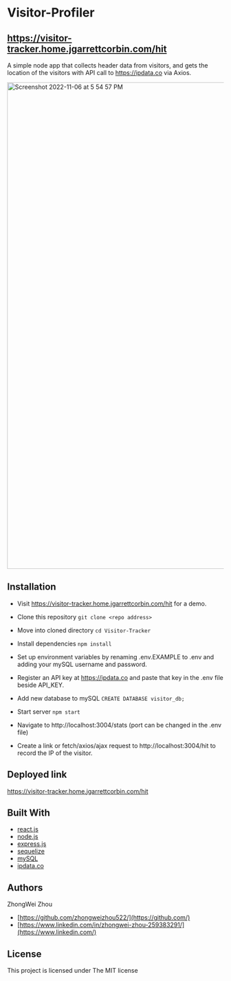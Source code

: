 # Visitor-Profiler

## https://visitor-tracker.home.jgarrettcorbin.com/hit

A simple node app that collects header data from visitors, and gets the location of the visitors with API call to https://ipdata.co via Axios.

<img width="1130" alt="Screenshot 2022-11-06 at 5 54 57 PM" src="https://user-images.githubusercontent.com/1414728/200210976-f57cca0b-8190-45ff-ab4d-44fe56e851a1.png">

## Installation

- Visit https://visitor-tracker.home.jgarrettcorbin.com/hit for a demo.

- Clone this repository `git clone <repo address>`
- Move into cloned directory `cd Visitor-Tracker`
- Install dependencies `npm install`
- Set up environment variables by renaming .env.EXAMPLE to .env and adding your mySQL username and password.
- Register an API key at https://ipdata.co and paste that key in the .env file beside API_KEY.
- Add new database to mySQL `CREATE DATABASE visitor_db;`
- Start server `npm start`
- Navigate to http://localhost:3004/stats (port can be changed in the .env file)
- Create a link or fetch/axios/ajax request to http://localhost:3004/hit to record the IP of the visitor.

## Deployed link

https://visitor-tracker.home.jgarrettcorbin.com/hit

## Built With

* [react.js](https://reactjs.org)
* [node.js](https://nodejs.dev) 
* [express.js](http://expressjs.com)
* [sequelize](https://sequelize.org)
* [mySQL](https://www.mysql.com)
* [ipdata.co](https://ipdata.co)

## Authors

ZhongWei Zhou

- [https://github.com/zhongweizhou522/](https://github.com/)
- [https://www.linkedin.com/in/zhongwei-zhou-259383291/](https://www.linkedin.com/)

## License

This project is licensed under The MIT license


